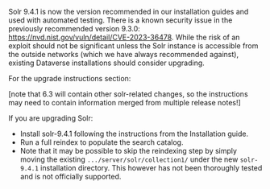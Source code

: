Solr 9.4.1 is now the version recommended in our installation guides and used with automated testing. There is a known security issue in the previously recommended version 9.3.0: https://nvd.nist.gov/vuln/detail/CVE-2023-36478. While the risk of an exploit should not be significant unless the Solr instance is accessible from the outside networks (which we have always recommended against), existing Dataverse installations should consider upgrading.

For the upgrade instructions section:

[note that 6.3 will contain other solr-related changes, so the instructions may need to contain information merged from multiple release notes!]

If you are upgrading Solr:
 - Install solr-9.4.1 following the instructions from the Installation guide.
 - Run a full reindex to populate the search catalog.
 - Note that it may be possible to skip the reindexing step by simply moving the existing `.../server/solr/collection1/` under the new `solr-9.4.1` installation directory. This however has not been thoroughly tested and is not officially supported.




